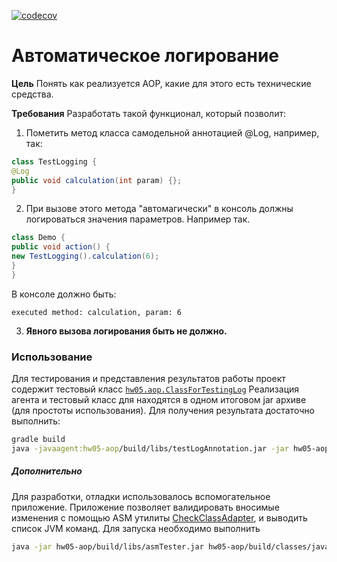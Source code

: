[![codecov](https://codecov.io/gh/andreyzhegalov/2020-03-otus-java-zhegalov/branch/feature/hw05-aop/graph/badge.svg)](https://codecov.io/gh/andreyzhegalov/2020-03-otus-java-zhegalov)

# Автоматическое логирование
**Цель**
Понять как реализуется AOP, какие для этого есть технические средства.

**Требования**
Разработать такой функционал, который позволит:
1. Пометить метод класса самодельной аннотацией @Log, например, так:
```java
class TestLogging {
@Log
public void calculation(int param) {};
}
```

2. При вызове этого метода "автомагически" в консоль должны логироваться значения параметров.
Например так.
```java
class Demo {
public void action() {
new TestLogging().calculation(6);
}
}
````

В консоле должно быть:
````
executed method: calculation, param: 6
````
3. **Явного вызова логирования быть не должно.**

### Использование
Для тестирования и представления результатов работы проект содержит тестовый класс [```hw05.aop.ClassForTestingLog```](https://github.com/andreyzhegalov/2020-03-otus-java-zhegalov/blob/feature/hw05-aop/hw05-aop/src/main/java/hw05/aop/ClassForTestingLog.java)
Реализация агента и тестовый класс для находятся в одном итоговом jar архиве (для простоты использования).
Для получения результата достаточно выполнить:
```bash
gradle build
java -javaagent:hw05-aop/build/libs/testLogAnnotation.jar -jar hw05-aop/build/libs/testLogAnnotation.jar
````
##### Дополнительно
Для разработки, отладки использовалось вспомогательное приложение. Приложение позволяет валидировать вносимые изменения с помощью ASM утилиты [CheckClassAdapter](https://asm.ow2.io/javadoc/org/objectweb/asm/util/CheckClassAdapter.html), и выводить список JVM команд.
Для запуска необходимо выполнить
```bash
java -jar hw05-aop/build/libs/asmTester.jar hw05-aop/build/classes/java/main/hw05/aop/ClassForTestingLog.class
```

